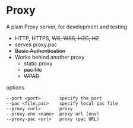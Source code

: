 
# Proxy

A plain Proxy server, for development and testing

- HTTP, HTTPS, ~~WS, WSS, H2C, H2~~
- serves proxy.pac
- ~~Basic Authentication~~
- Works behind another proxy
    - static proxy
    - ~~pac file~~
    - ~~WPAD~~


options

    --port <port>       specify the port
    --pac <file.pac>    specify local pac file
    --proxy <url>       proxy
    --proxy-env <name>  proxy url (env)
    --proxy-pac <url>   proxy (pac URL)
